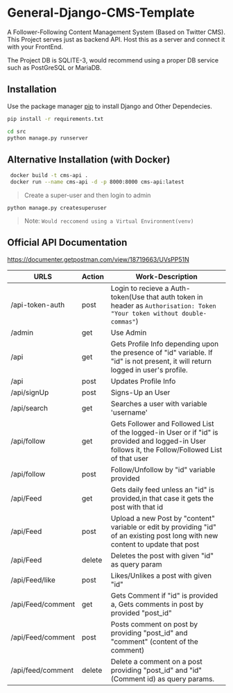 # General-Django-CMS-Template

A Follower-Following Content Management System (Based on Twitter CMS).
This Project serves just as backend API. Host this as a server and connect it with your FrontEnd.

The Project DB is SQLITE-3, would recommend using a proper DB service such as PostGreSQL or MariaDB.

## Installation

Use the package manager [pip](https://pip.pypa.io/en/stable/) to install Django and Other Dependecies.

```bash
pip install -r requirements.txt
```

```bash
cd src
python manage.py runserver
```

## Alternative Installation (with Docker)

```bash
 docker build -t cms-api .
 docker run --name cms-api -d -p 8000:8000 cms-api:latest
```

> Create a super-user and then login to admin
```
python manage.py createsuperuser 
```

> Note: `Would reccomend using a Virtual Environment(venv)`

## Official API Documentation

https://documenter.getpostman.com/view/18719663/UVsPP51N

| URLS | Action | Work-Description |
| ------ | ------ | ------ |
| /api-token-auth | post | Login to recieve a Auth-token(Use that auth token in header as `Authorisation: Token "Your token without double-commas"`)
| /admin | get | Use Admin
| /api | get | Gets Profile Info depending upon the presence of "id" variable. If "id" is not present, it will return logged in user's profile.
| /api | post |  Updates Profile Info
| /api/signUp | post | Signs-Up an User
| /api/search | get | Searches a user with variable 'username'
| /api/follow | get | Gets Follower and Followed List of the logged-in User or if "id" is provided and logged-in User follows it, the Follow/Followed List of that user
| /api/follow | post | Follow/Unfollow by "id" variable provided 
| /api/Feed | get | Gets daily feed unless an "id" is provided,in that case it gets the post with that id
| /api/Feed | post | Upload a new Post by "content" variable or edit by providing "id" of an existing post long with new content to update that post
| /api/Feed | delete | Deletes the post with given "id" as query param
| /api/Feed/like | post | Likes/Unlikes a post with given "id"
| /api/Feed/comment | get | Gets Comment if "id" is provided a, Gets comments in post by provided "post_id" 
| /api/Feed/comment | post | Posts comment on post by providing "post_id" and "comment" (content of the comment)
| /api/feed/comment | delete | Delete a comment on a post providing "post_id" and "id" (Comment id) as query params.
